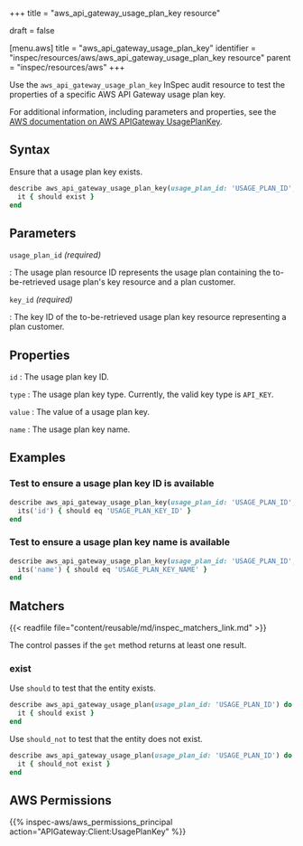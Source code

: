 +++
title = "aws_api_gateway_usage_plan_key resource"

draft = false


[menu.aws]
title = "aws_api_gateway_usage_plan_key"
identifier = "inspec/resources/aws/aws_api_gateway_usage_plan_key resource"
parent = "inspec/resources/aws"
+++

Use the `aws_api_gateway_usage_plan_key` InSpec audit resource to test the properties of a specific AWS API Gateway usage plan key.

For additional information, including parameters and properties, see the [AWS documentation on AWS APIGateway UsagePlanKey](https://docs.aws.amazon.com/AWSCloudFormation/latest/UserGuide/aws-resource-apigateway-usageplankey.html).

## Syntax

Ensure that a usage plan key exists.

```ruby
describe aws_api_gateway_usage_plan_key(usage_plan_id: 'USAGE_PLAN_ID', key_id: 'USAGE_PLAN_KEY_ID') do
  it { should exist }
end
```

## Parameters

`usage_plan_id` _(required)_

: The usage plan resource ID represents the usage plan containing the to-be-retrieved usage plan's key resource and a plan customer.

`key_id` _(required)_

: The key ID of the to-be-retrieved usage plan key resource representing a plan customer.

## Properties

`id`
: The usage plan key ID.

`type`
: The usage plan key type. Currently, the valid key type is `API_KEY`.

`value`
: The value of a usage plan key.

`name`
: The usage plan key name.

## Examples

### Test to ensure a usage plan key ID is available

```ruby
describe aws_api_gateway_usage_plan_key(usage_plan_id: 'USAGE_PLAN_ID', key_id: 'USAGE_PLAN_KEY_ID') do
  its('id') { should eq 'USAGE_PLAN_KEY_ID' }
end
```

### Test to ensure a usage plan key name is available

```ruby
describe aws_api_gateway_usage_plan_key(usage_plan_id: 'USAGE_PLAN_ID', key_id: 'USAGE_PLAN_KEY_ID') do
  its('name') { should eq 'USAGE_PLAN_KEY_NAME' }
end
```

## Matchers

{{< readfile file="content/reusable/md/inspec_matchers_link.md" >}}

The control passes if the `get` method returns at least one result.

### exist

Use `should` to test that the entity exists.

```ruby
describe aws_api_gateway_usage_plan(usage_plan_id: 'USAGE_PLAN_ID') do
  it { should exist }
end
```

Use `should_not` to test that the entity does not exist.

```ruby
describe aws_api_gateway_usage_plan(usage_plan_id: 'USAGE_PLAN_ID') do
  it { should_not exist }
end
```

## AWS Permissions

{{% inspec-aws/aws_permissions_principal action="APIGateway:Client:UsagePlanKey" %}}
